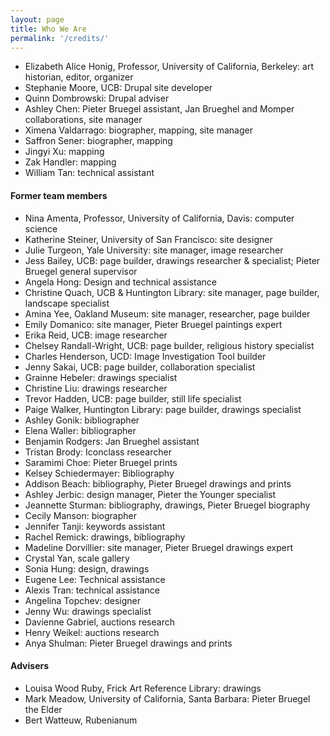```yaml
---
layout: page
title: Who We Are
permalink: '/credits/'
---
```


-  Elizabeth Alice Honig, Professor, University of California, Berkeley: art historian, editor, organizer
- Stephanie Moore, UCB: Drupal site developer
- Quinn Dombrowski: Drupal adviser
- Ashley Chen: Pieter Bruegel assistant, Jan Brueghel and Momper collaborations, site manager
- Ximena Valdarrago: biographer, mapping, site manager
- Saffron Sener: biographer, mapping
- Jingyi Xu: mapping
- Zak Handler: mapping
- William Tan: technical assistant

#### Former team members
- Nina Amenta, Professor, University of California, Davis: computer science
- Katherine Steiner, University of San Francisco: site designer
- Julie Turgeon, Yale University: site manager, image researcher
- Jess Bailey, UCB: page builder, drawings researcher & specialist; Pieter Bruegel general supervisor
- Angela Hong: Design and technical assistance
- Christine Quach, UCB & Huntington Library: site manager, page builder, landscape specialist
- Amina Yee, Oakland Museum: site manager, researcher, page builder
- Emily Domanico: site manager, Pieter Bruegel paintings expert
- Erika Reid, UCB: image researcher
- Chelsey Randall-Wright, UCB: page builder, religious history specialist
- Charles Henderson, UCD: Image Investigation Tool builder
- Jenny Sakai, UCB: page builder, collaboration specialist
- Grainne Hebeler: drawings specialist
- Christine Liu: drawings researcher
- Trevor Hadden, UCB: page builder, still life specialist
- Paige Walker, Huntington Library: page builder, drawings specialist
- Ashley Gonik: bibliographer
- Elena Waller: bibliographer
- Benjamin Rodgers: Jan Brueghel assistant
- Tristan Brody: Iconclass researcher
- Saramimi Choe: Pieter Bruegel prints
- Kelsey Schiedermayer: Bibliography
- Addison Beach: bibliography, Pieter Bruegel drawings and prints
- Ashley Jerbic: design manager, Pieter the Younger specialist
- Jeannette Sturman: bibliography, drawings, Pieter Bruegel biography
- Cecily Manson: biographer
- Jennifer Tanji: keywords assistant
- Rachel Remick: drawings, bibliography
- Madeline Dorvillier: site manager, Pieter Bruegel drawings expert
- Crystal Yan, scale gallery
- Sonia Hung: design, drawings
- Eugene Lee: Technical assistance
- Alexis Tran: technical assistance
- Angelina Topchev: designer
- Jenny Wu: drawings specialist
- Davienne Gabriel, auctions research
- Henry Weikel: auctions research
- Anya Shulman: Pieter Bruegel drawings and prints

#### Advisers

- Louisa Wood Ruby, Frick Art Reference Library: drawings
- Mark Meadow, University of California, Santa Barbara: Pieter Bruegel the Elder
- Bert Watteuw, Rubenianum
